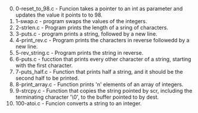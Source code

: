 0. 0-reset_to_98.c - Funcion takes a pointer to an int as parameter and updates the value it points to to 98.
1. 1-swap.c - program swaps the values of the integers.
2. 2-strlen.c - Program prints the length of a sring of characters.
3. 3-puts.c - program prints a string, followed by a new line.
4. 4-print_rev.c - Program prints the characters in reverse followedd by a new line.
5.  5-rev_string.c - Program prints the string in reverse. 
6. 6-puts.c - fucction that prints every other character of a string, starting with the first character.
7. 7-puts_half.c - Function that prints half a string, and it should be the second half to be printed.
8. 8-print_array.c - Function prints 'n' elements of an array of integers.
9. 9-strcpy.c - Function that copies the string pointed by scr, including the terminating character '\0', to the buffer pointed to by dest.
10. 100-atoi.c - Funcion converts a string to an integer.
